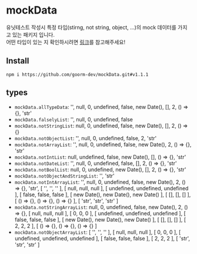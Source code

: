 # mockData

유닛테스트 작성시 특정 타입(stirng, not string, object, ...)의 mock 데이터를 가지고 있는 패키지 입니다.  
어떤 타입이 있는 지 확인하시려면 [링크](https://github.com/goorm-dev/mockData/blob/9da569ff938d22105944f46940b2604297ee3282/index.js#L37)를 참고해주세요!

## Install
```
npm i https://github.com/goorm-dev/mockData.git#v1.1.1
```

## types
- 	`mockData.allTypeData`: '', null, 0, undefined, false, new Date(), [], 2, () => {}, 'str'
- 	`mockData.falselyList`: '', null, 0, undefined, false
- 	`mockData.notStringList`: null, 0, undefined, false, new Date(), [], 2, () => {}
- 	`mockData.notObjectList`: '', null, 0, undefined, false, 2, 'str'
- 	`mockData.notArrayList`: '', null, 0, undefined, false, new Date(), 2, () => {}, 'str'
- 	`mockData.notIntList`: null, undefined, false, new Date(), [], () => {}, 'str'
- 	`mockData.notDateList`: '', null, 0, undefined, false, [], 2, () => {}, 'str'
- 	`mockData.notBoolList`: null, 0, undefined, new Date(), [], 2, () => {}, 'str'
- 	`mockData.notObjectAndStringList`: '', 'str'
- 	`mockData.notIntArrayList`: '', null, 0, undefined, false, new Date(), 2, () => {}, 'str', [ '', '', '' ], [ null, null, null ], [ undefined, undefined, undefined ], [ false, false, false ], [ new Date(), new Date(), new Date() ], [ [], [], [] ], [ () => {}, () => {}, () => {} ], [ 'str', 'str', 'str' ]
- 	`mockData.notStringArrayList`: null, 0, undefined, false, new Date(), 2, () => {}, [ null, null, null ], [ 0, 0, 0 ], [ undefined, undefined, undefined ], [ false, false, false ], [ new Date(), new Date(), new Date() ], [ [], [], [] ], [ 2, 2, 2 ], [ () => {}, () => {}, () => {} ]
- 	`mockData.notObjectArrayList`: [ '', '', '' ], [ null, null, null ], [ 0, 0, 0 ], [ undefined, undefined, undefined ], [ false, false, false ], [ 2, 2, 2 ], [ 'str', 'str', 'str' ]
